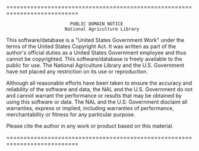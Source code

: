 ===========================================================================

                            PUBLIC DOMAIN NOTICE
                          National Agriculture Library

  This software/database is a "United States Government Work" under the
  terms of the United States Copyright Act.  It was written as part of
  the author\'s official duties as a United States Government employee and
  thus cannot be copyrighted.  This software/database is freely available
  to the public for use. The National Agriculture Library and the U.S.
  Government have not placed any restriction on its use or reproduction.

  Although all reasonable efforts have been taken to ensure the accuracy
  and reliability of the software and data, the NAL and the U.S.
  Government do not and cannot warrant the performance or results that
  may be obtained by using this software or data. The NAL and the U.S.
  Government disclaim all warranties, express or implied, including
  warranties of performance, merchantability or fitness for any particular
  purpose.

  Please cite the author in any work or product based on this material.

===========================================================================



